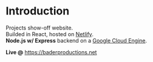 # Introduction

Projects show-off website.<br> Builded in React, hosted on [Netlify](https://www.netlify.com/).<br> **Node.js w/ Express** backend on a [Google Cloud Engine](https://cloud.google.com/compute/?utm_source=google&utm_medium=cpc&utm_campaign=emea-gb-all-en-dr-bkws-all-all-trial-e-gcp-1008073&utm_content=text-ad-none-any-DEV_c-CRE_253506732952-ADGP_Hybrid+%7C+AW+SEM+%7C+BKWS+~+EXA_M:1_GB_EN_Compute_Compute+Engine_google+cloud+computing+engine-KWID_43700053285287153-kwd-77536802412-userloc_9045906&utm_term=KW_google%20cloud%20computing%20engine-NET_g-PLAC_&gclid=Cj0KCQjwrIf3BRD1ARIsAMuugNsIMJRuIGffFxG_8r5aH8JzgV4BAPXrLU2rix0el62j9GDc3x63GokaAi8DEALw_wcB).

**Live @** https://baderproductions.net

